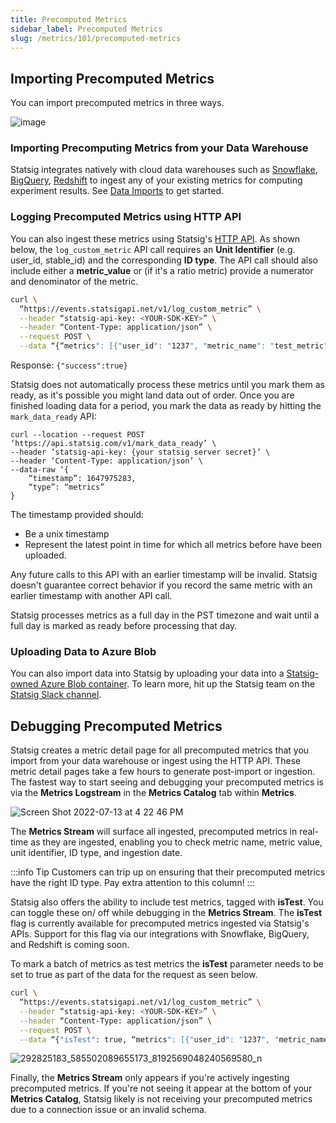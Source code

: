 ```yaml
---
title: Precomputed Metrics
sidebar_label: Precomputed Metrics
slug: /metrics/101/precomputed-metrics
---
```


## Importing Precomputed Metrics

You can import precomputed metrics in three ways.

![image](https://user-images.githubusercontent.com/1315028/182465932-1ad1e592-ddac-47cb-9895-60cc28771c92.png)

### Importing Precomputing Metrics from your Data Warehouse

Statsig integrates natively with cloud data warehouses such as [Snowflake](/integrations/data-imports/snowflake), [BigQuery](/integrations/data-imports/bigquery), [Redshift](/integrations/data-imports/redshift) to ingest any of your existing metrics for computing experiment results. See [Data Imports](/integrations/data-imports/overview) to get started.

### Logging Precomputed Metrics using HTTP API

You can also ingest these metrics using Statsig's [HTTP API](https://docs.statsig.com/http-api). As shown below, the `log_custom_metric` API call requires an **Unit Identifier** (e.g. user_id, stable_id) and the corresponding **ID type**. The API call should also include either a **metric_value** or (if it's a ratio metric) provide a numerator and denominator of the metric.

```bash
curl \
  “https://events.statsigapi.net/v1/log_custom_metric” \
  --header “statsig-api-key: <YOUR-SDK-KEY>” \
  --header “Content-Type: application/json” \
  --request POST \
  --data “{“metrics": [{"user_id": "1237", "metric_name": "test_metric", "id_type": "user_id", "metric_value": 90}, {"user_id": "4568", "metric_name": "ratio", "id_type": "stable_id", "numerator": 3, "denominator": 15}]}”
```

Response:
`{"success":true}`

Statsig does not automatically process these metrics until you mark them as ready, as it's possible you might land data out of order. Once you are finished loading data for a period, you mark the data as ready by hitting the `mark_data_ready` API:

```
curl --location --request POST ‘https://api.statsig.com/v1/mark_data_ready’ \
--header ‘statsig-api-key: {your statsig server secret}’ \
--header ‘Content-Type: application/json’ \
--data-raw ‘{
    “timestamp”: 1647975283,
    “type”: “metrics”
}
```

The timestamp provided should:

- Be a unix timestamp
- Represent the latest point in time for which all metrics before have been uploaded.

Any future calls to this API with an earlier timestamp will be invalid. Statsig doesn't guarantee correct behavior if you record the same metric with an earlier timestamp with another API call. 

Statsig processes metrics as a full day in the PST timezone and wait until a full day is marked as ready before processing that day.

### Uploading Data to Azure Blob

You can also import data into Statsig by uploading your data into a [Statsig-owned Azure Blob container](https://docs.statsig.com/integrations/data-imports/azure_upload). To learn more, hit up the Statsig team on the [Statsig Slack channel](https://statsig.com/slack). 

## Debugging Precomputed Metrics 

Statsig creates a metric detail page for all precomputed metrics that you import from your data warehouse or ingest using the HTTP API. These metric detail pages take a few hours to generate post-import or ingestion. The fastest way to start seeing and debugging your precomputed metrics is via the **Metrics Logstream** in the **Metrics Catalog** tab within **Metrics**. 

![Screen Shot 2022-07-13 at 4 22 46 PM](https://user-images.githubusercontent.com/101903926/178854882-730ef0d5-8eb2-4344-88ab-33111301e712.png)

The **Metrics Stream** will surface all ingested, precomputed metrics in real-time as they are ingested, enabling you to check metric name, metric value, unit identifier, ID type, and ingestion date. 

:::info Tip
Customers can trip up on ensuring that their precomputed metrics have the right ID type. Pay extra attention to this column! 
:::

Statsig also offers the ability to include test metrics, tagged with **isTest**. You can toggle these on/ off while debugging in the **Metrics Stream**. The **isTest** flag is currently available for precomputed metrics ingested via Statsig's APIs. Support for this flag via our integrations with Snowflake, BigQuery, and Redshift is coming soon.

To mark a batch of metrics as test metrics the **isTest** parameter needs to be set to true as part of the data for the request as seen below.

```bash
curl \
  “https://events.statsigapi.net/v1/log_custom_metric” \
  --header “statsig-api-key: <YOUR-SDK-KEY>” \
  --header “Content-Type: application/json” \
  --request POST \
  --data “{"isTest": true, “metrics": [{"user_id": "1237", "metric_name": "test_metric", "id_type": "user_id", "metric_value": 90}, {"user_id": "4568", "metric_name": "ratio", "id_type": "stable_id", "numerator": 3, "denominator": 15}]}”
```

![292825183_585502089655173_8192569048240569580_n](https://user-images.githubusercontent.com/101903926/179048336-ebdde45b-17e7-47ad-bb81-01f8f032b978.png)

Finally, the **Metrics Stream** only appears if you're actively ingesting precomputed metrics. If you're not seeing it appear at the bottom of your **Metrics Catalog**, Statsig likely is not receiving your precomputed metrics due to a connection issue or an invalid schema.

